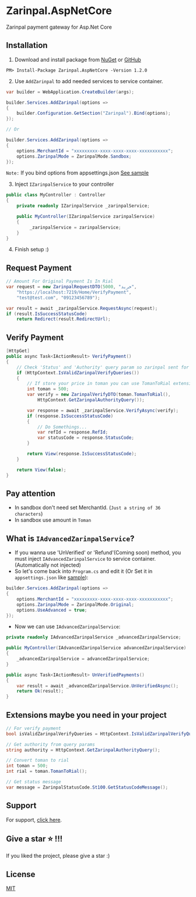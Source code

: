 # Zarinpal.AspNetCore

Zarinpal payment gateway for Asp.Net Core
## Installation
1. Download and install package from [NuGet](https://www.nuget.org/packages/Zarinpal.AspNetCore) or [GitHub](https://github.com/MehdiMst00/Zarinpal.AspNetCore)

```
PM> Install-Package Zarinpal.AspNetCore -Version 1.2.0
```

2. Use `AddZarinpal` to add needed services to service container.
```c#
var builder = WebApplication.CreateBuilder(args);

builder.Services.AddZarinpal(options =>
{
    builder.Configuration.GetSection("Zarinpal").Bind(options);
});

// Or 

builder.Services.AddZarinpal(options =>
{
    options.MerchantId = "xxxxxxxxx-xxxx-xxxx-xxxx-xxxxxxxxxxx";
    options.ZarinpalMode = ZarinpalMode.Sandbox;
});
```
`Note:` If you bind options from appsettings.json [See sample](https://github.com/MehdiMst00/Zarinpal.AspNetCore/blob/master/samples/Zarinpal.AspNetCore.Sample/appsettings.json)

3. Inject `IZarinpalService` to your controller

```c#
public class MyController : Controller
{
    private readonly IZarinpalService _zarinpalService;

    public MyController(IZarinpalService zarinpalService)
    {
         _zarinpalService = zarinpalService;
    }
}
```

4. Finish setup :)

## Request Payment
```c#
// Amount For Original Payment Is In Rial 
var request = new ZarinpalRequestDTO(5000, "خرید",
    "https://localhost:7219/Home/VerifyPayment",
    "test@test.com", "09123456789");

var result = await _zarinpalService.RequestAsync(request);
if (result.IsSuccessStatusCode)
    return Redirect(result.RedirectUrl);
```

## Verify Payment
```c#
[HttpGet]
public async Task<IActionResult> VerifyPayment()
{
    // Check 'Status' and 'Authority' query param so zarinpal sent for us
    if (HttpContext.IsValidZarinpalVerifyQueries())
    {
        // If store your price in toman you can use TomanToRial extension
        int toman = 500;
        var verify = new ZarinpalVerifyDTO(toman.TomanToRial(),
            HttpContext.GetZarinpalAuthorityQuery());

        var response = await _zarinpalService.VerifyAsync(verify);
        if (response.IsSuccessStatusCode)
        {
            // Do Somethings...
            var refId = response.RefId;
            var statusCode = response.StatusCode;
        }

        return View(response.IsSuccessStatusCode);
    }

    return View(false);
}
```

## Pay attention
- In sandbox don't need set MerchantId. (`Just a string of 36 characters`)
- In sandbox use amount in `Toman`

## What is `IAdvancedZarinpalService`?
- If you wanna use 'UnVerified' or 'Refund'(Coming soon) method, you must inject `IAdvancedZarinpalService` to service container. (Automatically not injected)
- So let's come back into `Program.cs` and edit it (Or Set it in `appsettings.json` like [sample](https://github.com/MehdiMst00/Zarinpal.AspNetCore/blob/master/samples/Zarinpal.AspNetCore.Sample/appsettings.json)): 
```c#
builder.Services.AddZarinpal(options =>
{
    options.MerchantId = "xxxxxxxxx-xxxx-xxxx-xxxx-xxxxxxxxxxx";
    options.ZarinpalMode = ZarinpalMode.Original;
    options.UseAdvanced = true;
});
```
- Now we can use `IAdvancedZarinpalService`:
```c#
private readonly IAdvancedZarinpalService _advancedZarinpalService;

public MyController(IAdvancedZarinpalService advancedZarinpalService)
{
    _advancedZarinpalService = advancedZarinpalService;
}

public async Task<IActionResult> UnVerifiedPayments()
{
    var result = await _advancedZarinpalService.UnVerifiedAsync();
    return Ok(result);
}
```

## Extensions maybe you need in your project
```c#
// For verify payment
bool isValidZarinpalVerifyQueries = HttpContext.IsValidZarinpalVerifyQueries();

// Get authority from query params
string authority = HttpContext.GetZarinpalAuthorityQuery();

// Convert toman to rial
int toman = 500;
int rial = toman.TomanToRial();

// Get status message
var message = ZarinpalStatusCode.St100.GetStatusCodeMessage();
```
## Support
For support, [click here](https://github.com/MehdiMst00#-you-can-reach-me-on).

## Give a star ⭐️ !!!
If you liked the project, please give a star :)

## License
[MIT](https://github.com/MehdiMst00/Zarinpal.AspNetCore/blob/master/LICENSE.txt)
